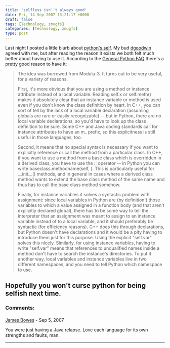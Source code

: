 ```yaml
---
title: 'selfless isn''t always good'
date: Fri, 14 Sep 2007 13:21:17 +0000
draft: false
tags: [Technology, zmugfs]
categories: [Technology, zmugfs]
type: post
---
```


Last night I posted a little blurb about [python's self](http://zeusville.wordpress.com/2007/09/13/self/). My bud [dgoodwin](http://dgoodwin.dangerouslyinc.com/) agreed with me, but after reading the reason it exists we both felt much better about having to use it. According to the [General Python FAQ](http://www.python.org/doc/faq/general/#why-must-self-be-used-explicitly-in-method-definitions-and-calls) there's a pretty good reason to have it:

> The idea was borrowed from Modula-3. It turns out to be very useful, for a variety of reasons.
>
> First, it's more obvious that you are using a method or instance attribute instead of a local variable. Reading self.x or self.meth() makes it absolutely clear that an instance variable or method is used even if you don't know the class definition by heart. In C++, you can sort of tell by the lack of a local variable declaration (assuming globals are rare or easily recognizable) -- but in Python, there are no local variable declarations, so you'd have to look up the class definition to be sure. Some C++ and Java coding standards call for instance attributes to have an m\_ prefix, so this explicitness is still useful in those languages, too.
>
> Second, it means that no special syntax is necessary if you want to explicitly reference or call the method from a particular class. In C++, if you want to use a method from a base class which is overridden in a derived class, you have to use the :: operator -- in Python you can write baseclass.methodname(self, ). This is particularly useful for \_\_init\_\_() methods, and in general in cases where a derived class method wants to extend the base class method of the same name and thus has to call the base class method somehow.
>
> Finally, for instance variables it solves a syntactic problem with assignment: since local variables in Python are (by definition!) those variables to which a value assigned in a function body (and that aren't explicitly declared global), there has to be some way to tell the interpreter that an assignment was meant to assign to an instance variable instead of to a local variable, and it should preferably be syntactic (for efficiency reasons). C++ does this through declarations, but Python doesn't have declarations and it would be a pity having to introduce them just for this purpose. Using the explicit "self.var" solves this nicely. Similarly, for using instance variables, having to write "self.var" means that references to unqualified names inside a method don't have to search the instance's directories. To put it another way, local variables and instance variables live in two different namespaces, and you need to tell Python which namespace to use.

Hopefully you won't curse python for being selfish next time.
---
### Comments:
####
[James Bowes](http://jbowes.dangerouslyinc.com "jbowes@redhat.com") - <time datetime="2007-09-14 13:06:01">Sep 5, 2007</time>

You were just having a Java relapse. Love each language for its own strengths and faults, man.
<hr />
